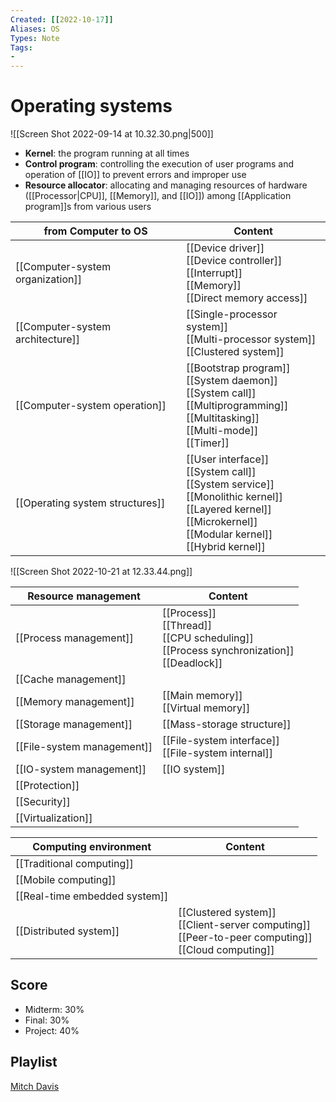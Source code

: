 ```yaml
---
Created: [[2022-10-17]]
Aliases: OS
Types: Note
Tags: 
- 
---
```

# Operating systems
![[Screen Shot 2022-09-14 at 10.32.30.png|500]]
- **Kernel**: the program running at all times
- **Control program**: controlling the execution of user programs and operation of [[IO]] to prevent errors and improper use
- **Resource allocator**: allocating and managing resources of hardware ([[Processor|CPU]], [[Memory]], and [[IO]]) among [[Application program]]s from various users

| from Computer to OS              | Content                                                                                                                                                                |
| -------------------------------- | ---------------------------------------------------------------------------------------------------------------------------------------------------------------------- |
| [[Computer-system organization]] | [[Device driver]]<br>[[Device controller]]<br>[[Interrupt]]<br>[[Memory]]<br>[[Direct memory access]]                                                                  |
| [[Computer-system architecture]] | [[Single-processor system]]<br>[[Multi-processor system]]<br>[[Clustered system]]                                                                                      |
| [[Computer-system operation]]    | [[Bootstrap program]]<br>[[System daemon]]<br>[[System call]]<br>[[Multiprogramming]]<br>[[Multitasking]]<br>[[Multi-mode]]<br>[[Timer]]                               |
| [[Operating system structures]]  | [[User interface]]<br>[[System call]]<br>[[System service]]<br>[[Monolithic kernel]]<br>[[Layered kernel]]<br>[[Microkernel]]<br>[[Modular kernel]]<br>[[Hybrid kernel]] |

![[Screen Shot 2022-10-21 at 12.33.44.png]]

| Resource management        | Content                                                                                        |
| -------------------------- | ---------------------------------------------------------------------------------------------- |
| [[Process management]]     | [[Process]]<br>[[Thread]]<br>[[CPU scheduling]]<br>[[Process synchronization]]<br>[[Deadlock]] |
| [[Cache management]]       |                                                                                                |
| [[Memory management]]      | [[Main memory]]<br>[[Virtual memory]]                                                          |
| [[Storage management]]     | [[Mass-storage structure]]                                                                     |
| [[File-system management]] | [[File-system interface]]<br>[[File-system internal]]                                          |
| [[IO-system management]]   | [[IO system]]                                                                                  |
| [[Protection]]             |                                                                                                |
| [[Security]]               |                                                                                                |
| [[Virtualization]]         |                                                                                                |

| Computing environment         | Content                                                                                                  |
| ----------------------------- | -------------------------------------------------------------------------------------------------------- |
| [[Traditional computing]]     |                                                                                                          |
| [[Mobile computing]]          |                                                                                                          |
| [[Real-time embedded system]] |                                                                                                          |
| [[Distributed system]]     | [[Clustered system]]<br>[[Client-server computing]]<br>[[Peer-to-peer computing]]<br>[[Cloud computing]] |

## Score
- Midterm: 30%
- Final: 30%
- Project: 40%

## Playlist
[Mitch Davis](https://www.youtube.com/playlist?list=PLW1yb8L3S1ngGmtKlI5XYcTNQQ1r3xZvq)

